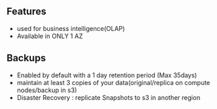 ## Features
- used for business intelligence(OLAP)
- Available in ONLY 1 AZ
## Backups
- Enabled by default with a 1 day retention period (Max 35days)
- maintain at least 3 copies of your data(original/replica on compute nodes/backup in s3)
- Disaster Recovery : replicate Snapshots to s3 in another region
